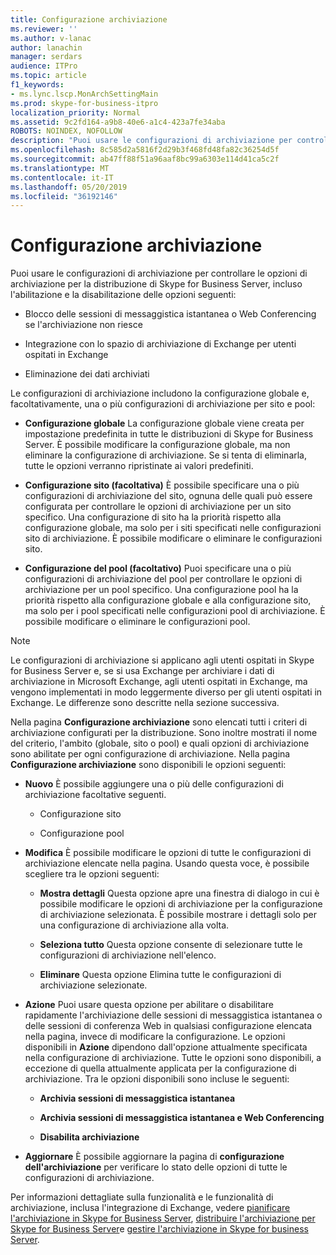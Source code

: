```yaml
---
title: Configurazione archiviazione
ms.reviewer: ''
ms.author: v-lanac
author: lanachin
manager: serdars
audience: ITPro
ms.topic: article
f1_keywords:
- ms.lync.lscp.MonArchSettingMain
ms.prod: skype-for-business-itpro
localization_priority: Normal
ms.assetid: 9c2fd164-a9b8-40e6-a1c4-423a7fe34aba
ROBOTS: NOINDEX, NOFOLLOW
description: "Puoi usare le configurazioni di archiviazione per controllare le opzioni di archiviazione per la distribuzione di Skype for Business Server, incluso l'abilitazione e la disabilitazione delle opzioni seguenti:"
ms.openlocfilehash: 8c585d2a5816f2d29b3f468fd48fa82c36254d5f
ms.sourcegitcommit: ab47ff88f51a96aaf8bc99a6303e114d41ca5c2f
ms.translationtype: MT
ms.contentlocale: it-IT
ms.lasthandoff: 05/20/2019
ms.locfileid: "36192146"
---
```

# <a name="archiving-configuration"></a>Configurazione archiviazione
 
Puoi usare le configurazioni di archiviazione per controllare le opzioni di archiviazione per la distribuzione di Skype for Business Server, incluso l'abilitazione e la disabilitazione delle opzioni seguenti:
  
- Blocco delle sessioni di messaggistica istantanea o Web Conferencing se l'archiviazione non riesce
    
- Integrazione con lo spazio di archiviazione di Exchange per utenti ospitati in Exchange
    
- Eliminazione dei dati archiviati
    
Le configurazioni di archiviazione includono la configurazione globale e, facoltativamente, una o più configurazioni di archiviazione per sito e pool:
  
- **Configurazione globale** La configurazione globale viene creata per impostazione predefinita in tutte le distribuzioni di Skype for Business Server. È possibile modificare la configurazione globale, ma non eliminare la configurazione di archiviazione. Se si tenta di eliminarla, tutte le opzioni verranno ripristinate ai valori predefiniti.
    
- **Configurazione sito (facoltativa)** È possibile specificare una o più configurazioni di archiviazione del sito, ognuna delle quali può essere configurata per controllare le opzioni di archiviazione per un sito specifico. Una configurazione di sito ha la priorità rispetto alla configurazione globale, ma solo per i siti specificati nelle configurazioni sito di archiviazione. È possibile modificare o eliminare le configurazioni sito.
    
- **Configurazione del pool (facoltativo)** Puoi specificare una o più configurazioni di archiviazione del pool per controllare le opzioni di archiviazione per un pool specifico. Una configurazione pool ha la priorità rispetto alla configurazione globale e alla configurazione sito, ma solo per i pool specificati nelle configurazioni pool di archiviazione. È possibile modificare o eliminare le configurazioni pool.
    
> [!NOTE]
> Le configurazioni di archiviazione si applicano agli utenti ospitati in Skype for Business Server e, se si usa Exchange per archiviare i dati di archiviazione in Microsoft Exchange, agli utenti ospitati in Exchange, ma vengono implementati in modo leggermente diverso per gli utenti ospitati in Exchange. Le differenze sono descritte nella sezione successiva. 
  
Nella pagina **Configurazione archiviazione** sono elencati tutti i criteri di archiviazione configurati per la distribuzione. Sono inoltre mostrati il nome del criterio, l'ambito (globale, sito o pool) e quali opzioni di archiviazione sono abilitate per ogni configurazione di archiviazione. Nella pagina **Configurazione archiviazione** sono disponibili le opzioni seguenti:
- **Nuovo** È possibile aggiungere una o più delle configurazioni di archiviazione facoltative seguenti.
    
  - Configurazione sito
    
  - Configurazione pool
    
- **Modifica** È possibile modificare le opzioni di tutte le configurazioni di archiviazione elencate nella pagina. Usando questa voce, è possibile scegliere tra le opzioni seguenti:
    
  - **Mostra dettagli** Questa opzione apre una finestra di dialogo in cui è possibile modificare le opzioni di archiviazione per la configurazione di archiviazione selezionata. È possibile mostrare i dettagli solo per una configurazione di archiviazione alla volta.
    
  - **Seleziona tutto** Questa opzione consente di selezionare tutte le configurazioni di archiviazione nell'elenco.
    
  - **Eliminare** Questa opzione Elimina tutte le configurazioni di archiviazione selezionate.
    
- **Azione** Puoi usare questa opzione per abilitare o disabilitare rapidamente l'archiviazione delle sessioni di messaggistica istantanea o delle sessioni di conferenza Web in qualsiasi configurazione elencata nella pagina, invece di modificare la configurazione. Le opzioni disponibili in **Azione** dipendono dall'opzione attualmente specificata nella configurazione di archiviazione. Tutte le opzioni sono disponibili, a eccezione di quella attualmente applicata per la configurazione di archiviazione. Tra le opzioni disponibili sono incluse le seguenti:
    
  - **Archivia sessioni di messaggistica istantanea**
    
  - **Archivia sessioni di messaggistica istantanea e Web Conferencing**
    
  - **Disabilita archiviazione**
    
- **Aggiornare** È possibile aggiornare la pagina di **configurazione dell'archiviazione** per verificare lo stato delle opzioni di tutte le configurazioni di archiviazione.
    
Per informazioni dettagliate sulla funzionalità e le funzionalità di archiviazione, inclusa l'integrazione di Exchange, vedere [pianificare l'archiviazione in Skype for Business Server](../../../plan-your-deployment/archiving/archiving.md), [distribuire l'archiviazione per Skype for Business Server](../../../deploy/deploy-archiving/deploy-archiving.md)e [gestire l'archiviazione in Skype for business Server](../../../manage/archiving/archiving.md).

